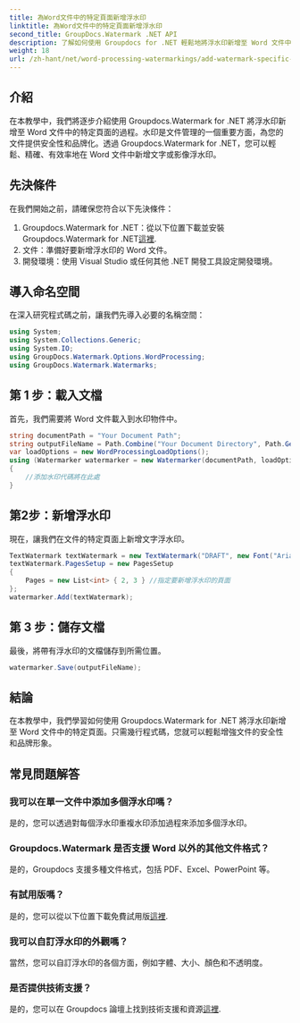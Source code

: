 ```yaml
---
title: 為Word文件中的特定頁面新增浮水印
linktitle: 為Word文件中的特定頁面新增浮水印
second_title: GroupDocs.Watermark .NET API
description: 了解如何使用 Groupdocs for .NET 輕鬆地將浮水印新增至 Word 文件中的特定頁面。增強文件安全性和品牌形象。
weight: 18
url: /zh-hant/net/word-processing-watermarkings/add-watermark-specific-pages-word-docs/
---
```

## 介紹
在本教學中，我們將逐步介紹使用 Groupdocs.Watermark for .NET 將浮水印新增至 Word 文件中的特定頁面的過程。水印是文件管理的一個重要方面，為您的文件提供安全性和品牌化。透過 Groupdocs.Watermark for .NET，您可以輕鬆、精確、有效率地在 Word 文件中新增文字或影像浮水印。
## 先決條件
在我們開始之前，請確保您符合以下先決條件：
1.  Groupdocs.Watermark for .NET：從以下位置下載並安裝 Groupdocs.Watermark for .NET[這裡](https://releases.groupdocs.com/Watermark/net/).
2. 文件：準備好要新增浮水印的 Word 文件。
3. 開發環境：使用 Visual Studio 或任何其他 .NET 開發工具設定開發環境。

## 導入命名空間
在深入研究程式碼之前，讓我們先導入必要的名稱空間：
```csharp
using System;
using System.Collections.Generic;
using System.IO;
using GroupDocs.Watermark.Options.WordProcessing;
using GroupDocs.Watermark.Watermarks;
```
## 第 1 步：載入文檔
首先，我們需要將 Word 文件載入到水印物件中。
```csharp
string documentPath = "Your Document Path";
string outputFileName = Path.Combine("Your Document Directory", Path.GetFileName(documentPath));
var loadOptions = new WordProcessingLoadOptions();
using (Watermarker watermarker = new Watermarker(documentPath, loadOptions))
{
    //添加水印代碼將在此處
}
```
## 第2步：新增浮水印
現在，讓我們在文件的特定頁面上新增文字浮水印。
```csharp
TextWatermark textWatermark = new TextWatermark("DRAFT", new Font("Arial", 42));
textWatermark.PagesSetup = new PagesSetup
{
    Pages = new List<int> { 2, 3 } //指定要新增浮水印的頁面
};
watermarker.Add(textWatermark);
```
## 第 3 步：儲存文檔
最後，將帶有浮水印的文檔儲存到所需位置。
```csharp
watermarker.Save(outputFileName);
```

## 結論
在本教學中，我們學習如何使用 Groupdocs.Watermark for .NET 將浮水印新增至 Word 文件中的特定頁面。只需幾行程式碼，您就可以輕鬆增強文件的安全性和品牌形象。
## 常見問題解答
### 我可以在單一文件中添加多個浮水印嗎？
是的，您可以透過對每個浮水印重複水印添加過程來添加多個浮水印。
### Groupdocs.Watermark 是否支援 Word 以外的其他文件格式？
是的，Groupdocs 支援多種文件格式，包括 PDF、Excel、PowerPoint 等。
### 有試用版嗎？
是的，您可以從以下位置下載免費試用版[這裡](https://releases.groupdocs.com/).
### 我可以自訂浮水印的外觀嗎？
當然，您可以自訂浮水印的各個方面，例如字體、大小、顏色和不透明度。
### 是否提供技術支援？
是的，您可以在 Groupdocs 論壇上找到技術支援和資源[這裡](https://forum.groupdocs.com/c/watermark/19).